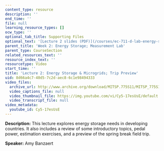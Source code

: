 ```yaml
---
content_type: resource
description: ''
end_time: ''
file: null
learning_resource_types: []
ocw_type: ''
optional_tab_title: Supporting Files
optional_text: '[Lecture 2 slides (PDF)](/courses/ec-711-d-lab-energy-spring-2011/resources/mitec_711s11_lec02)'
parent_title: 'Week 2: Energy Storage; Measurement Lab'
parent_type: CourseSection
related_resources_text: ''
resource_index_text: ''
resourcetype: Video
start_time: ''
title: 'Lecture 2: Energy Storage & Microgrids; Trip Preview'
uid: 8d66a4c7-40d5-7c2d-aec8-6c1e98494333
video_files:
  archive_url: http://www.archive.org/download/MITSP.775S11/MITSP_775S11lec02_300k.mp4
  video_captions_file: null
  video_thumbnail_file: https://img.youtube.com/vi/Cy5-17esUsE/default.jpg
  video_transcript_file: null
video_metadata:
  youtube_id: Cy5-17esUsE
---
```


**Description:** This lecture explores energy storage needs in developing countries. It also includes a review of some introductory topics, pedal power, estimation exercises, and a preview of the spring break field trip.

**Speaker:** Amy Banzaert



